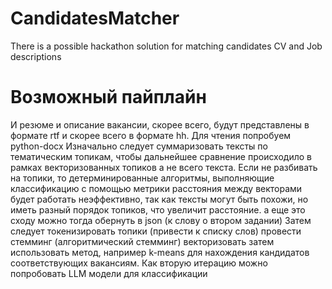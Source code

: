 # CandidatesMatcher
There is a possible hackathon solution for matching candidates CV and Job descriptions 

# Возможный пайплайн
И резюме и описание вакансии, скорее всего, будут представлены в формате rtf и скорее всего в формате hh. Для чтения попробуем python-docx
Изначально следует суммаризовать тексты по тематическим топикам, чтобы дальнейшее сравнение происходило в рамках векторизованных топиков а не всего текста.
Если не разбивать на топики, то детерминированные алгоритмы, выполняющие классификацию с помощью метрики расстояния между векторами будет работать неэффективно, так как тексты могут быть похожи, но иметь разный порядок топиков,
что увеличит расстояние.
а еще это сходу можно тогда обернуть в json (к слову о втором задании)
Затем следует токенизировать топики (привести к списку слов) 
провести стемминг (алгоритмический стемминг)
векторизовать
затем использовать метод, например k-means для нахождения кандидатов соответствующих вакансиям. 
Как вторую итерацию можно попробовать LLM модели для классификации
